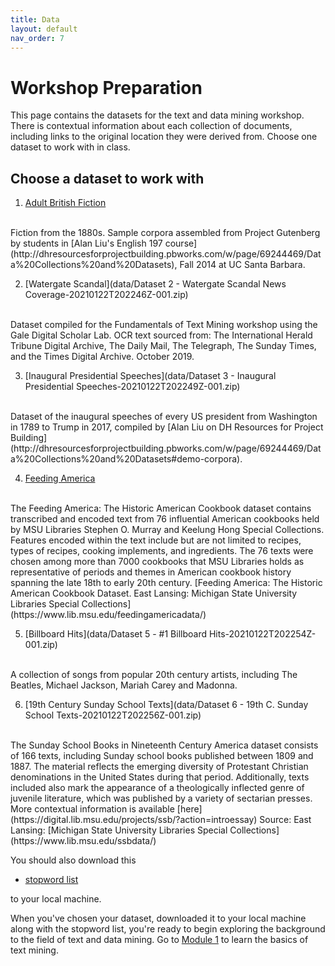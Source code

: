 ```yaml
---
title: Data
layout: default
nav_order: 7
---
```


# Workshop Preparation 
This page contains the datasets for the text and data mining workshop. There is contextual information about each collection of documents, including links to the original location they were derived from. Choose one dataset to work with in class. 

## Choose a dataset to work with
 
1. [Adult British Fiction](https://www.dropbox.com/sh/sbagk6ozlpyj3cs/AAA5rpSANh0mfEUMBMdoQwBZa?dl=0) 
<br>
Fiction from the 1880s. Sample corpora assembled from Project Gutenberg by students in [Alan Liu's English 197 course](http://dhresourcesforprojectbuilding.pbworks.com/w/page/69244469/Data%20Collections%20and%20Datasets), Fall 2014 at UC Santa Barbara.

2. [Watergate Scandal](data/Dataset 2 - Watergate Scandal News Coverage-20210122T202246Z-001.zip)
<br>
Dataset compiled for the Fundamentals of Text Mining workshop using the Gale Digital Scholar Lab. OCR text sourced from: The International Herald Tribune Digital Archive, The Daily Mail, The Telegraph, The Sunday Times, and the Times Digital Archive. October 2019.

3. [Inaugural Presidential Speeches](data/Dataset 3 - Inaugural Presidential Speeches-20210122T202249Z-001.zip)
<br>
Dataset of the inaugural speeches of every US president from Washington in 1789 to Trump in 2017, compiled by [Alan Liu on DH Resources for Project Building](http://dhresourcesforprojectbuilding.pbworks.com/w/page/69244469/Data%20Collections%20and%20Datasets#demo-corpora).

4. [Feeding America](https://www.dropbox.com/sh/0t5skm52zs7p940/AAAO3Gq82xxQhZnAh2UZxi-Qa?dl=0)
<br>
The Feeding America: The Historic American Cookbook dataset contains transcribed and encoded text from 76 influential American cookbooks held by MSU Libraries Stephen O. Murray and Keelung Hong Special Collections. Features encoded within the text include but are not limited to recipes, types of recipes, cooking implements, and ingredients. The 76 texts were chosen among more than 7000 cookbooks that MSU Libraries holds as representative of periods and themes in American cookbook history spanning the late 18th to early 20th century.  [Feeding America: The Historic American Cookbook Dataset. East Lansing: Michigan State University Libraries Special Collections](https://www.lib.msu.edu/feedingamericadata/)  

5. [Billboard Hits](data/Dataset 5 - #1 Billboard Hits-20210122T202254Z-001.zip)
<br>
A collection of songs from popular 20th century artists, including The Beatles, Michael Jackson, Mariah Carey and Madonna.

6. [19th Century Sunday School Texts](data/Dataset 6 - 19th C. Sunday School Texts-20210122T202256Z-001.zip)
<br>
The Sunday School Books in Nineteenth Century America dataset consists of 166 texts, including Sunday school books published between 1809 and 1887. The material reflects the emerging diversity of Protestant Christian denominations in the United States during that period. Additionally, texts included also mark the appearance of a theologically inflected genre of juvenile literature, which was published by a variety of sectarian presses.
More contextual information is available [here](https://digital.lib.msu.edu/projects/ssb/?action=introessay)
Source: East Lansing: [Michigan State University Libraries Special Collections](https://www.lib.msu.edu/ssbdata/) 


You should also download this 

- [stopword list](data/english-stopword-list.txt)

to your local machine. 

When you've chosen your dataset, downloaded it to your local machine along with the stopword list, you're ready to begin exploring the background to the field of text and data mining. Go to [Module 1](module-1.md) to learn the basics of text mining.


